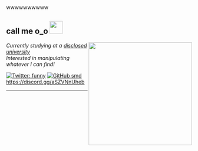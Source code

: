 wwwwwwwwww<h2> call me o_o <img src="https://i.pinimg.com/originals/4f/d0/c0/4fd0c049c173c9beb5a0101a84deb6f9.gif" width="35"></h2>
<img align='right' src="https://i.pinimg.com/originals/37/af/24/37af24f04788b5fcfc363e70ebc4b49f.gif" width="280">
<p><em>Currently studying at a <a href="https://www.mdx.ac.uk/">disclosed university</a></br>Interested in manipulating whatever I can find!
</em></p>

[![Twitter: funny](https://img.shields.io/twitter/follow/kylejenner?style=social)](https://twitter.com/logout)
[![GitHub smd](https://img.shields.io/github/followers/smd?label=follow&style=social)](https://github.com/smd)
https://discord.gg/aSZVNnUheb




---
